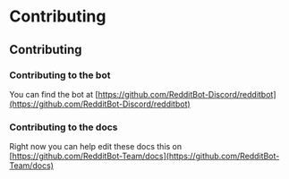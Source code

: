 # Contributing

## Contributing

### Contributing to the bot

You can find the bot at [https://github.com/RedditBot-Discord/redditbot](https://github.com/RedditBot-Discord/redditbot)

### Contributing to the docs

Right now you can help edit these docs this on [https://github.com/RedditBot-Team/docs](https://github.com/RedditBot-Team/docs)


